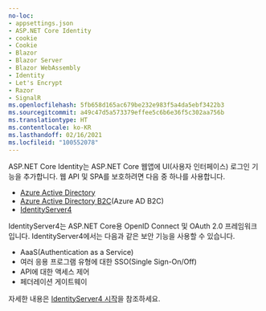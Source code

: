```yaml
---
no-loc:
- appsettings.json
- ASP.NET Core Identity
- cookie
- Cookie
- Blazor
- Blazor Server
- Blazor WebAssembly
- Identity
- Let's Encrypt
- Razor
- SignalR
ms.openlocfilehash: 5fb658d165ac679be232e983f5a4da5ebf3422b3
ms.sourcegitcommit: a49c47d5a573379effee5c6b6e36f5c302aa756b
ms.translationtype: HT
ms.contentlocale: ko-KR
ms.lasthandoff: 02/16/2021
ms.locfileid: "100552078"
---
```

ASP.NET Core Identity는 ASP.NET Core 웹앱에 UI(사용자 인터페이스) 로그인 기능을 추가합니다. 웹 API 및 SPA를 보호하려면 다음 중 하나를 사용합니다.

* [Azure Active Directory](/azure/api-management/api-management-howto-protect-backend-with-aad)
* [Azure Active Directory B2C](/azure/active-directory-b2c/active-directory-b2c-custom-rest-api-netfw)(Azure AD B2C)
* [IdentityServer4](https://identityserver.io)

IdentityServer4는 ASP.NET Core용 OpenID Connect 및 OAuth 2.0 프레임워크입니다. IdentityServer4에서는 다음과 같은 보안 기능을 사용할 수 있습니다.

* AaaS(Authentication as a Service)
* 여러 응용 프로그램 유형에 대한 SSO(Single Sign-On/Off)
* API에 대한 액세스 제어
* 페더레이션 게이트웨이

자세한 내용은 [IdentityServer4 시작](https://docs.identityserver.io/en/latest/index.html)을 참조하세요.
